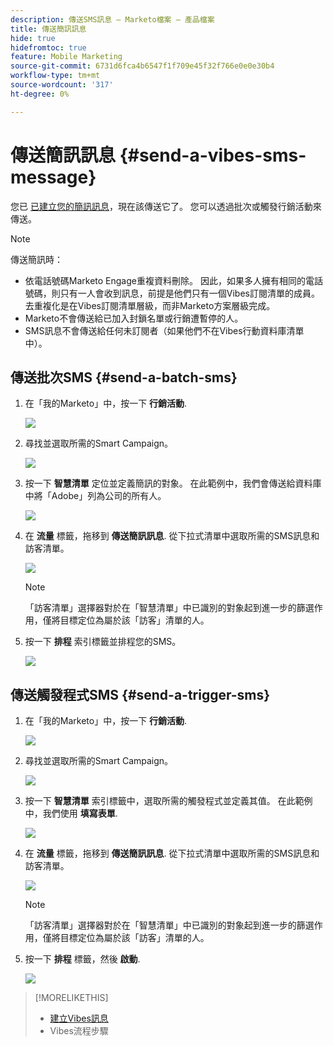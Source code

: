 ```yaml
---
description: 傳送SMS訊息 — Marketo檔案 — 產品檔案
title: 傳送簡訊訊息
hide: true
hidefromtoc: true
feature: Mobile Marketing
source-git-commit: 6731d6fca4b6547f1f709e45f32f766e0e0e30b4
workflow-type: tm+mt
source-wordcount: '317'
ht-degree: 0%

---
```


# 傳送簡訊訊息 {#send-a-vibes-sms-message}

您已 [已建立您的簡訊訊息](/help/marketo/product-docs/mobile-marketing/vibes-sms-messages/create-an-sms-message-2.md)，現在該傳送它了。 您可以透過批次或觸發行銷活動來傳送。

>[!NOTE]
>
>傳送簡訊時：
>
>* 依電話號碼Marketo Engage重複資料刪除。 因此，如果多人擁有相同的電話號碼，則只有一人會收到訊息，前提是他們只有一個Vibes訂閱清單的成員。 去重複化是在Vibes訂閱清單層級，而非Marketo方案層級完成。
>* Marketo不會傳送給已加入封鎖名單或行銷遭暫停的人。
>* SMS訊息不會傳送給任何未訂閱者（如果他們不在Vibes行動資料庫清單中）。

## 傳送批次SMS {#send-a-batch-sms}

1. 在「我的Marketo」中，按一下 **行銷活動**.

   ![](assets/send-an-sms-message-1.png)

1. 尋找並選取所需的Smart Campaign。

   ![](assets/send-an-sms-message-2.png)

1. 按一下 **智慧清單** 定位並定義簡訊的對象。 在此範例中，我們會傳送給資料庫中將「Adobe」列為公司的所有人。

   ![](assets/send-an-sms-message-3.png)

1. 在 **流量** 標籤，拖移到 **傳送簡訊訊息**. 從下拉式清單中選取所需的SMS訊息和訪客清單。

   ![](assets/send-an-sms-message-4.png)

   >[!NOTE]
   >
   >「訪客清單」選擇器對於在「智慧清單」中已識別的對象起到進一步的篩選作用，僅將目標定位為屬於該「訪客」清單的人。

1. 按一下 **排程** 索引標籤並排程您的SMS。

   ![](assets/send-an-sms-message-5.png)

## 傳送觸發程式SMS {#send-a-trigger-sms}

1. 在「我的Marketo」中，按一下 **行銷活動**.

   ![](assets/send-an-sms-message-6.png)

1. 尋找並選取所需的Smart Campaign。

   ![](assets/send-an-sms-message-7.png)

1. 按一下 **智慧清單** 索引標籤中，選取所需的觸發程式並定義其值。 在此範例中，我們使用 **填寫表單**.

   ![](assets/send-an-sms-message-8.png)

1. 在 **流量** 標籤，拖移到 **傳送簡訊訊息**. 從下拉式清單中選取所需的SMS訊息和訪客清單。

   ![](assets/send-an-sms-message-9.png)

   >[!NOTE]
   >
   >「訪客清單」選擇器對於在「智慧清單」中已識別的對象起到進一步的篩選作用，僅將目標定位為屬於該「訪客」清單的人。

1. 按一下 **排程** 標籤，然後 **啟動**.

   ![](assets/send-an-sms-message-10.png)

>[!MORELIKETHIS]
>
>* [建立Vibes訊息](/help/marketo/product-docs/mobile-marketing/vibes-sms-messages/create-a-vibes-sms-message.md)
>* Vibes流程步驟

